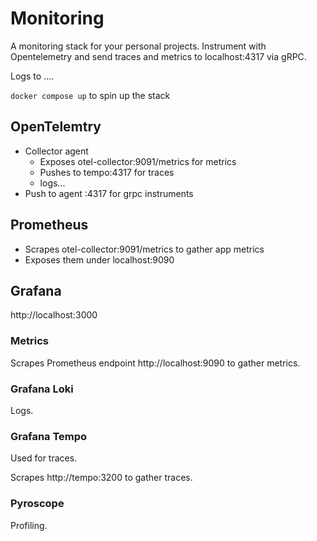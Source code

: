 # Monitoring

A monitoring stack for your personal projects. Instrument with Opentelemetry and send traces and metrics to localhost:4317 via gRPC.

Logs to ....

`docker compose up` to spin up the stack

## OpenTelemtry

- Collector agent
  - Exposes otel-collector:9091/metrics for metrics
  - Pushes to tempo:4317 for traces
  - <TODO> logs...
- Push to agent :4317 for grpc instruments

## Prometheus

- Scrapes otel-collector:9091/metrics to gather app metrics
- Exposes them under localhost:9090

## Grafana

http://localhost:3000

### Metrics

Scrapes Prometheus endpoint http://localhost:9090 to gather metrics.

### Grafana Loki

Logs.

### Grafana Tempo

Used for traces.

Scrapes http://tempo:3200 to gather traces.

### Pyroscope

Profiling.